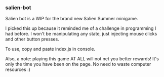 ### salien-bot

Salien bot is a WIP for the brand new Salien Summer minigame.

I picked this up because it reminded me of a challenge in programming I had before. I won't be manipulating any state, just injecting mouse clicks and other button presses.

To use, copy and paste index.js in console.

Also, a note: playing this game AT ALL will not net you better rewards! It's only the time you have been on the page. No need to waste computer resources :)